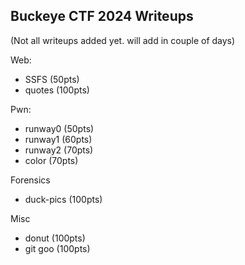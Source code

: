 ## Buckeye CTF 2024 Writeups

(Not all writeups added yet. will add in couple of days)

Web:
- SSFS 		(50pts)
- quotes 	(100pts)

Pwn:
- runway0 	(50pts)
- runway1 	(60pts)
- runway2 	(70pts)
- color   	(70pts)

Forensics
- duck-pics (100pts)

Misc
- donut 	(100pts)
- git goo	(100pts)
